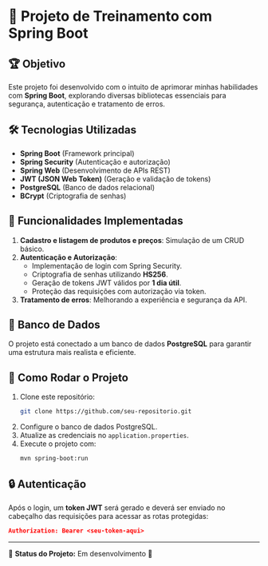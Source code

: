# 📌 Projeto de Treinamento com Spring Boot

## 🏆 Objetivo
Este projeto foi desenvolvido com o intuito de aprimorar minhas habilidades com **Spring Boot**, explorando diversas bibliotecas essenciais para segurança, autenticação e tratamento de erros.

## 🛠️ Tecnologias Utilizadas
- **Spring Boot** (Framework principal)
- **Spring Security** (Autenticação e autorização)
- **Spring Web** (Desenvolvimento de APIs REST)
- **JWT (JSON Web Token)** (Geração e validação de tokens)
- **PostgreSQL** (Banco de dados relacional)
- **BCrypt** (Criptografia de senhas)

## 📌 Funcionalidades Implementadas
1. **Cadastro e listagem de produtos e preços**: Simulação de um CRUD básico.
2. **Autenticação e Autorização**:
   - Implementação de login com Spring Security.
   - Criptografia de senhas utilizando **HS256**.
   - Geração de tokens JWT válidos por **1 dia útil**.
   - Proteção das requisições com autorização via token.
3. **Tratamento de erros**: Melhorando a experiência e segurança da API.

## 🔗 Banco de Dados
O projeto está conectado a um banco de dados **PostgreSQL** para garantir uma estrutura mais realista e eficiente.

## 🚀 Como Rodar o Projeto
1. Clone este repositório:
   ```bash
   git clone https://github.com/seu-repositorio.git
   ```
2. Configure o banco de dados PostgreSQL.
3. Atualize as credenciais no `application.properties`.
4. Execute o projeto com:
   ```bash
   mvn spring-boot:run
   ```

## 🔒 Autenticação
Após o login, um **token JWT** será gerado e deverá ser enviado no cabeçalho das requisições para acessar as rotas protegidas:
```json
Authorization: Bearer <seu-token-aqui>
```

---
📌 **Status do Projeto:** Em desenvolvimento 🚧

